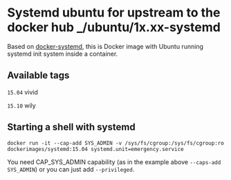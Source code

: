 # Systemd ubuntu for upstream to the docker hub _/ubuntu/1x.xx-systemd

Based on [docker-systemd](https://github.com/dockerimages/docker-systemd), this is Docker image with Ubuntu running systemd init system inside a container.

## Available tags

`15.04` vivid

`15.10` wily

## Starting a shell with systemd

```
docker run -it --cap-add SYS_ADMIN -v /sys/fs/cgroup:/sys/fs/cgroup:ro dockerimages/systemd:15.04 systemd.unit=emergency.service
```

You need CAP_SYS_ADMIN capability (as in the example above `--caps-add SYS_ADMIN`) or you can just add `--privileged`.
